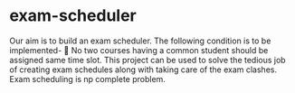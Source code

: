 # exam-scheduler
Our aim is to build an exam scheduler. The following condition is to be implemented-  No two courses having a common student should be assigned same time slot. This project can be used to solve the tedious job of creating exam schedules along with taking care of the exam clashes. Exam scheduling is np complete problem.
